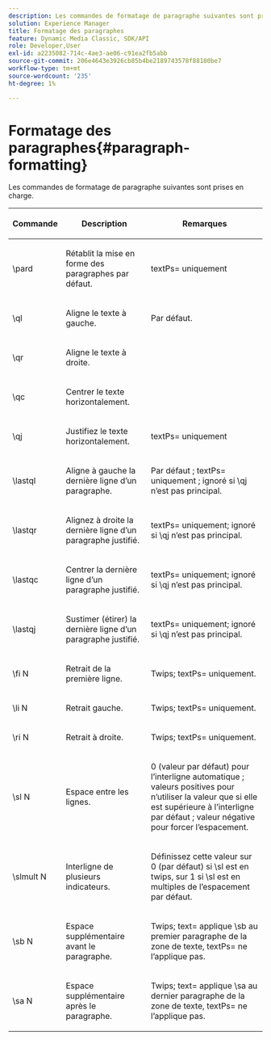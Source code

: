 ```yaml
---
description: Les commandes de formatage de paragraphe suivantes sont prises en charge.
solution: Experience Manager
title: Formatage des paragraphes
feature: Dynamic Media Classic, SDK/API
role: Developer,User
exl-id: a2235082-714c-4ae3-ae06-c91ea2fb5abb
source-git-commit: 206e4643e3926cb85b4be2189743578f88180be7
workflow-type: tm+mt
source-wordcount: '235'
ht-degree: 1%

---
```


# Formatage des paragraphes{#paragraph-formatting}

Les commandes de formatage de paragraphe suivantes sont prises en charge.

<table id="table_5DD044E1C0614A29A2413557DF57197D"> 
 <thead> 
  <tr> 
   <th class="entry"> <p>Commande </p> </th> 
   <th class="entry"> <p>Description </p> </th> 
   <th class="entry"> <p>Remarques </p> </th> 
  </tr> 
 </thead>
 <tbody> 
  <tr> 
   <td> <span class="codeph"> \pard  </span> </td> 
   <td> <p>Rétablit la mise en forme des paragraphes par défaut. </p> </td> 
   <td> <p> <span class="codeph"> textPs=  </span> uniquement </p> </td> 
  </tr> 
  <tr> 
   <td> <span class="codeph"> \ql  </span> </td> 
   <td> <p>Aligne le texte à gauche. </p> </td> 
   <td> <p>Par défaut. </p> </td> 
  </tr> 
  <tr> 
   <td> <span class="codeph"> \qr  </span> </td> 
   <td> <p>Aligne le texte à droite. </p> </td> 
   <td> <p> </p> </td> 
  </tr> 
  <tr> 
   <td> <span class="codeph"> \qc  </span> </td> 
   <td> <p>Centrer le texte horizontalement. </p> </td> 
   <td> <p> </p> </td> 
  </tr> 
  <tr> 
   <td> <span class="codeph"> \qj  </span> </td> 
   <td> <p>Justifiez le texte horizontalement. </p> </td> 
   <td> <p> <span class="codeph"> textPs=  </span> uniquement </p> </td> 
  </tr> 
  <tr> 
   <td> <span class="codeph"> \lastql  </span> </td> 
   <td> <p>Aligne à gauche la dernière ligne d’un paragraphe. </p> </td> 
   <td> <p>Par défaut ; <span class="codeph"> textPs= </span> uniquement ; ignoré si <span class="codeph"> \qj </span>n’est pas principal. </p> </td> 
  </tr> 
  <tr> 
   <td> <span class="codeph"> \lastqr  </span> </td> 
   <td> <p>Alignez à droite la dernière ligne d’un paragraphe justifié. </p> </td> 
   <td> <p> <span class="codeph"> textPs=  </span> uniquement; ignoré si  <span class="codeph"> \qj  </span> n’est pas principal. </p> </td> 
  </tr> 
  <tr> 
   <td> <span class="codeph"> \lastqc  </span> </td> 
   <td> <p>Centrer la dernière ligne d’un paragraphe justifié. </p> </td> 
   <td> <p> <span class="codeph"> textPs=  </span> uniquement; ignoré si  <span class="codeph"> \qj  </span>n’est pas principal. </p> </td> 
  </tr> 
  <tr> 
   <td> <span class="codeph"> \lastqj  </span> </td> 
   <td> <p>Sustimer (étirer) la dernière ligne d’un paragraphe justifié. </p> </td> 
   <td> <p> <span class="codeph"> textPs=  </span> uniquement; ignoré si  <span class="codeph"> \qj  </span>n’est pas principal. </p> </td> 
  </tr> 
  <tr> 
   <td> <span class="codeph"> \fi  <span class="varname"> N  </span> </span> </td> 
   <td> <p>Retrait de la première ligne. </p> </td> 
   <td> <p>Twips; <span class="codeph"> textPs= </span> uniquement. </p> </td> 
  </tr> 
  <tr> 
   <td> <span class="codeph"> \li  <span class="varname"> N  </span> </span> </td> 
   <td> <p>Retrait gauche. </p> </td> 
   <td> <p>Twips; <span class="codeph"> textPs= </span> uniquement. </p> </td> 
  </tr> 
  <tr> 
   <td> <span class="codeph"> \ri  <span class="varname"> N  </span> </span> </td> 
   <td> <p>Retrait à droite. </p> </td> 
   <td> <p>Twips; <span class="codeph"> textPs= </span> uniquement. </p> </td> 
  </tr> 
  <tr> 
   <td> <span class="codeph"> \sl  <span class="varname"> N  </span> </span> </td> 
   <td> <p>Espace entre les lignes. </p> </td> 
   <td> <p>0 (valeur par défaut) pour l’interligne automatique ; valeurs positives pour n’utiliser la valeur que si elle est supérieure à l’interligne par défaut ; valeur négative pour forcer l’espacement. </p> </td> 
  </tr> 
  <tr> 
   <td> <span class="codeph"> \slmult  <span class="varname"> N  </span> </span> </td> 
   <td> <p>Interligne de plusieurs indicateurs. </p> </td> 
   <td> <p>Définissez cette valeur sur 0 (par défaut) si <span class="codeph"> \sl </span> est en twips, sur 1 si <span class="codeph"> \sl </span> est en multiples de l’espacement par défaut. </p> </td> 
  </tr> 
  <tr> 
   <td> <span class="codeph"> \sb  <span class="varname"> N  </span> </span> </td> 
   <td> <p>Espace supplémentaire avant le paragraphe. </p> </td> 
   <td> <p>Twips; <span class="codeph"> text= </span>applique <span class="codeph"> \sb </span> au premier paragraphe de la zone de texte, <span class="codeph"> textPs= </span> ne l’applique pas. </p> </td> 
  </tr> 
  <tr> 
   <td> <span class="codeph"> \sa  <span class="varname"> N  </span> </span> </td> 
   <td> <p>Espace supplémentaire après le paragraphe. </p> </td> 
   <td> <p>Twips; <span class="codeph"> text= </span> applique <span class="codeph"> \sa </span> au dernier paragraphe de la zone de texte, <span class="codeph"> textPs= </span> ne l’applique pas. </p> </td> 
  </tr> 
 </tbody> 
</table>
